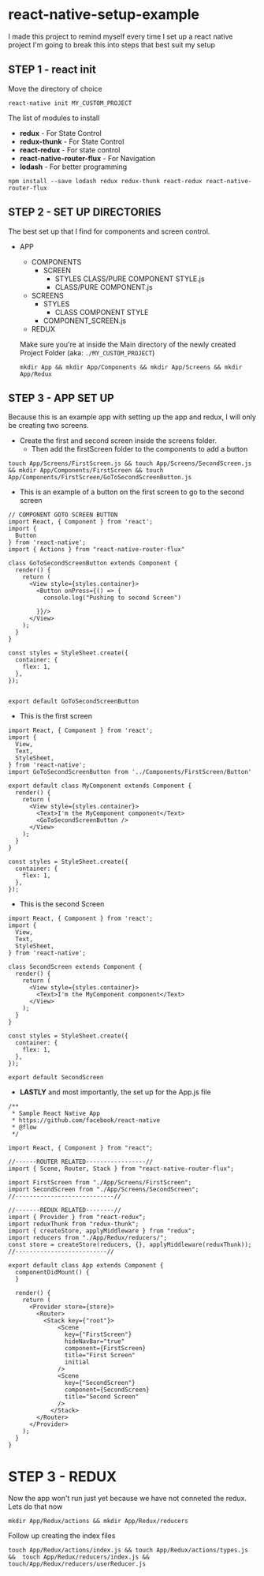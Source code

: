 # react-native-setup-example
I made this project to remind myself every time I set up a react native project
I'm going to break this into steps that best suit my setup




## STEP 1 - react init
Move the directory of choice

```
react-native init MY_CUSTOM_PROJECT
```

The list of modules to install
* __redux__ - For State Control
* __redux-thunk__ - For State Control
* __react-redux__ - For state control
* __react-native-router-flux__ - For Navigation
* __lodash__ - For better programming


``` 
npm install --save lodash redux redux-thunk react-redux react-native-router-flux 
``` 


## STEP 2 - SET UP DIRECTORIES
The best set up that I find for components and screen control.

- APP
  * COMPONENTS
    - SCREEN
      - STYLES
         CLASS/PURE COMPONENT STYLE.js
      * CLASS/PURE COMPONENT.js
  * SCREENS
    - STYLES
      * CLASS COMPONENT STYLE
    - COMPONENT_SCREEN.js
  * REDUX
  
  Make sure you're at inside the Main directory of the newly created Project Folder (aka: ```./MY_CUSTOM_PROJECT```)
  
  ```
  mkdir App && mkdir App/Components && mkdir App/Screens && mkdir App/Redux
  ```
  
## STEP 3 - APP SET UP 
Because this is an example app with setting up the app and redux, I will only be creating two screens.

- Create the first and second screen inside the screens folder. 
  - Then add the firstScreen folder to the components to add a button
```
touch App/Screens/FirstScreen.js && touch App/Screens/SecondScreen.js && mkdir App/Components/FirstScreen && touch App/Components/FirstScreen/GoToSecondScreenButton.js
```

- This is an example of a button on the first screen to go to the second screen
```
// COMPONENT GOTO SCREEN BUTTON
import React, { Component } from 'react';
import {
  Button
} from 'react-native';
import { Actions } from "react-native-router-flux"

class GoToSecondScreenButton extends Component {
  render() {
    return (
      <View style={styles.container}>
        <Button onPress={() => {
          console.log("Pushing to second Screen")

        }}/>
      </View>
    );
  }
}

const styles = StyleSheet.create({
  container: {
    flex: 1,
  },
});


export default GoToSecondScreenButton

``` 
- This is the first screen
```
import React, { Component } from 'react';
import {
  View,
  Text,
  StyleSheet,
} from 'react-native';
import GoToSecondScreenButton from '../Components/FirstScreen/Button'

export default class MyComponent extends Component {
  render() {
    return (
      <View style={styles.container}>
        <Text>I'm the MyComponent component</Text>
        <GoToSecondScreenButton />
      </View>
    );
  }
}

const styles = StyleSheet.create({
  container: {
    flex: 1,
  },
});
```


- This is the second Screen
```
import React, { Component } from 'react';
import {
  View,
  Text,
  StyleSheet,
} from 'react-native';

class SecondScreen extends Component {
  render() {
    return (
      <View style={styles.container}>
        <Text>I'm the MyComponent component</Text>
      </View>
    );
  }
}

const styles = StyleSheet.create({
  container: {
    flex: 1,
  },
});

export default SecondScreen
```


- __LASTLY__ and most importantly, the set up for the App.js file
```
/**
 * Sample React Native App
 * https://github.com/facebook/react-native
 * @flow
 */

import React, { Component } from "react";

//------ROUTER RELATED-----------------//
import { Scene, Router, Stack } from "react-native-router-flux";

import FirstScreen from "./App/Screens/FirstScreen";
import SecondScreen from "./App/Screens/SecondScreen";
//----------------------------//

//-------REDUX RELATED--------//
import { Provider } from "react-redux";
import reduxThunk from "redux-thunk";
import { createStore, applyMiddleware } from "redux";
import reducers from "./App/Redux/reducers/";
const store = createStore(reducers, {}, applyMiddleware(reduxThunk));
//--------------------------//

export default class App extends Component {
  componentDidMount() {
  }

  render() {
    return (
      <Provider store={store}>
        <Router>
          <Stack key={"root"}>
              <Scene
                key={"FirstScreen"}
                hideNavBar="true"
                component={FirstScreen}
                title="First Screen"
                initial
              />
              <Scene
                key={"SecondScreen"}
                component={SecondScreen}
                title="Second Screen"
              />
            </Stack>
        </Router>
      </Provider>
    );
  }
}

```

# STEP 3 - REDUX
Now the app won't run just yet because we have not conneted the redux. Lets do that now
``` 
mkdir App/Redux/actions && mkdir App/Redux/reducers
```

Follow up creating the index files
```
touch App/Redux/actions/index.js && touch App/Redux/actions/types.js &&  touch App/Redux/reducers/index.js && touch/App/Redux/reducers/userReducer.js
```

  
